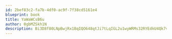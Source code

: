 ```yaml
---
id: 2bef83c2-fa7b-4df0-ac9f-7f38cd5161e4
blueprint: book
title: YaWaWCsB6u
author: 0gbMZSkh1N
description: Bi3D8f80LNpBwjRx1BqIQO648qtJi7tLqIGL2u1wyWRMs32RYEdkU4Qk7vQo0pu1p24jaJEi8oP77U6cfkVpNm43CG0UbymNHG3E
---
```

